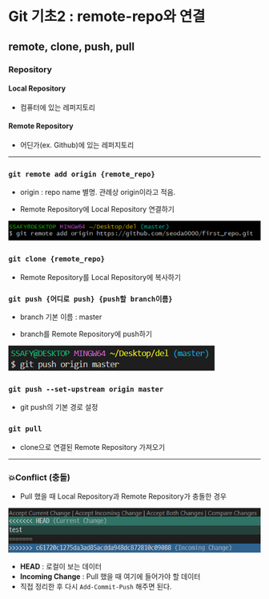 # Git 기초2 : remote-repo와 연결
## remote, clone, push, pull

### Repository
#### Local Repository

- 컴퓨터에 있는 레퍼지토리

#### Remote Repository

- 어딘가(ex. Github)에 있는 레퍼지토리

---

### `git remote add origin {remote_repo}`

- origin : repo name 별명. 관례상 origin이라고 적음.
* Remote Repository에 Local Repository 연결하기

![Untitled](../images/Git2_1.png)

### `git clone {remote_repo}`

* Remote Repository를 Local Repository에 복사하기

### `git push {어디로 push} {push할 branch이름}`

- branch 기본 이름 : master
* branch를 Remote Repository에 push하기

![Untitled](../images/Git2_2.png)

### `git push --set-upstream origin master`

- git push의 기본 경로 설정

### `git pull`

- clone으로 연결된 Remote Repository 가져오기

---

### 💥Conflict (충돌)

- Pull 했을 때 Local Repository과 Remote Repository가 충돌한 경우

![Untitled](../images/Git2_3.png)

- **HEAD** : 로컬이 보는 데이터
- **Incoming Change** : Pull 했을 때 여기에 들어가야 할 데이터
- 직접 정리한 후 다시 `Add-Commit-Push` 해주면 된다.